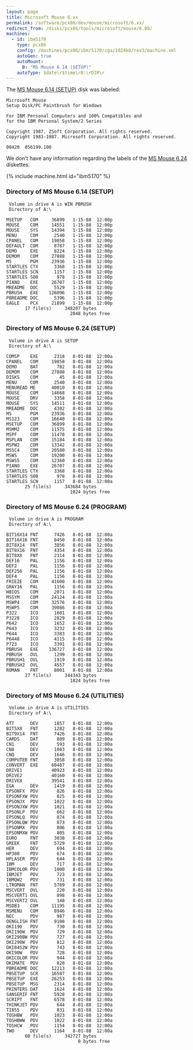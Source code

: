 ```yaml
---
layout: page
title: Microsoft Mouse 6.xx
permalink: /software/pcx86/dev/mouse/microsoft/6.xx/
redirect_from: /disks/pcx86/tools/microsoft/mouse/6.00/
machines:
  - id: ibm5170
    type: pcx86
    config: /machines/pcx86/ibm/5170/cga/1024kb/rev3/machine.xml
    autoGen: true
    autoMount:
      B: "MS Mouse 6.14 (SETUP)"
    autoType: $date\r$time\rB:\rDIR\r
---
```


The [MS Mouse 6.14 (SETUP)](#directory-of-ms-mouse-614-setup) disk was labeled:

	Microsoft Mouse
	Setup Disk/PC Paintbrush for Windows
	
	For IBM Personal Computers and 100% Compatibles and
	for the IBM Personal System/2 Series
	
	Copyright 1987. ZSoft Corporation. All rights reserved.
	Copyright 1983-1987. Microsoft Corporation. All rights reserved.
	
	00420  056199.100

We don't have any information regarding the labels of the [MS Mouse 6.24](#directory-of-ms-mouse-624-setup) diskettes.

{% include machine.html id="ibm5170" %}

### Directory of MS Mouse 6.14 (SETUP)

     Volume in drive A is WIN PBRUSH
     Directory of A:\

    MSETUP   COM     36899   1-15-88  12:00p
    MOUSE    COM     14551   1-15-88  12:00p
    MOUSE    SYS     14394   1-15-88  12:00p
    MENU     COM      2540   1-15-88  12:00p
    CPANEL   COM     19858   1-15-88  12:00p
    DEFAULT  COM      8787   1-15-88  12:00p
    DEMO     EXE      8224   1-15-88  12:00p
    DEMOM    COM     27888   1-15-88  12:00p
    MS       PGM     23936   1-15-88  12:00p
    STARTLES CTX      3368   1-15-88  12:00p
    STARTLES SCN      1157   1-15-88  12:00p
    STARTLES SOB       978   1-15-88  12:00p
    PIANO    EXE     26707   1-15-88  12:00p
    MREADME  DOC      5529   1-15-88  12:00p
    PBRUSH   EXE    126096   1-15-88  12:00p
    PBREADME DOC      5396   1-15-88  12:00p
    EAGLE    PCX     21899   1-15-88  12:00p
           17 file(s)     348207 bytes
                            2048 bytes free

### Directory of MS Mouse 6.24 (SETUP)

     Volume in drive A is SETUP
     Directory of A:\

    COMSP    EXE      2318   8-01-88  12:00a
    CPANEL   COM     19858   8-01-88  12:00a
    DEMO     BAT       782   8-01-88  12:00a
    DEMOM    COM     27888   8-01-88  12:00a
    DISKS    COM        45   8-01-88  12:00a
    MENU     COM      2540   8-01-88  12:00a
    MENUREAD ME      40010   8-01-88  12:00a
    MOUSE    COM     14668   8-01-88  12:00a
    MOUSE    DRV      3358   8-01-88  12:00a
    MOUSE    SYS     14511   8-01-88  12:00a
    MREADME  DOC      4302   8-01-88  12:00a
    MS       PGM     23936   8-01-88  12:00a
    MS123    COM     16640   8-01-88  12:00a
    MSETUP   COM     36899   8-01-88  12:00a
    MSMM2    COM     11575   8-01-88  12:00a
    MSPF     COM     11478   8-01-88  12:00a
    MSPLAN   COM     15184   8-01-88  12:00a
    MSPW2    COM     13342   8-01-88  12:00a
    MSSC4    COM     20580   8-01-88  12:00a
    MSWS     COM     19200   8-01-88  12:00a
    MSWS5    COM     12360   8-01-88  12:00a
    PIANO    EXE     26707   8-01-88  12:00a
    STARTLES CTX      3368   8-01-88  12:00a
    STARTLES SOB       978   8-01-88  12:00a
    STARTLES SCN      1157   8-01-88  12:00a
           25 file(s)     343684 bytes
                            1024 bytes free

### Directory of MS Mouse 6.24 (PROGRAM)

     Volume in drive A is PROGRAM
     Directory of A:\

    BIT16X14 FNT      7426   8-01-88  12:00a
    BIT16X16 FNT      8450   8-01-88  12:00a
    BIT8X14  FNT      3856   8-01-88  12:00a
    BIT8X16  FNT      4354   8-01-88  12:00a
    BIT8X8   FNT      2314   8-01-88  12:00a
    DEF16    PAL      1156   8-01-88  12:00a
    DEF2     PAL      1156   8-01-88  12:00a
    DEF256   PAL      1156   8-01-88  12:00a
    DEF4     PAL      1156   8-01-88  12:00a
    FRIEZE   COM     41600   8-01-88  12:00a
    GRAY16   PAL      1156   8-01-88  12:00a
    HBIOS    COM      2071   8-01-88  12:00a
    MSSYM    COM     24124   8-01-88  12:00a
    MSWP4    COM     32576   8-01-88  12:00a
    MSWP5    COM     39086   8-01-88  12:00a
    P322     ICO      1601   8-01-88  12:00a
    P3228    ICO      2829   8-01-88  12:00a
    P642     ICO      1652   8-01-88  12:00a
    P643     ICO      3232   8-01-88  12:00a
    P644     ICO      3383   8-01-88  12:00a
    P6448    ICO      4115   8-01-88  12:00a
    P723     ICO      3391   8-01-88  12:00a
    PBRUSH   EXE    136727   8-01-88  12:00a
    PBRUSH   OVL      1299   8-01-88  12:00a
    PBRUSH1  OVL      1919   8-01-88  12:00a
    PBRUSH2  OVL      4557   8-01-88  12:00a
    ROMAN    FNT      8001   8-01-88  12:00a
           27 file(s)     344343 bytes
                            1024 bytes free

### Directory of MS Mouse 6.24 (UTILITIES)

     Volume in drive A is UTILITIES
     Directory of A:\

    ATT      DEV      1857   8-01-88  12:00a
    BIT5X8   FNT      1282   8-01-88  12:00a
    BIT9X14  FNT      7426   8-01-88  12:00a
    CARDS    DAT       809   8-01-88  12:00a
    CN1      DEV       593   8-01-88  12:00a
    CN8      DEV      1083   8-01-88  12:00a
    CNQ      DEV      1646   8-01-88  12:00a
    COMPUTER FNT      3058   8-01-88  12:00a
    CONVERT  EXE     60407   8-01-88  12:00a
    DRIVE1           40923   8-01-88  12:00a
    DRIVE2           40160   8-01-88  12:00a
    DRIVE8           39541   8-01-88  12:00a
    EGA      DEV      1419   8-01-88  12:00a
    EPSONFX  PDV       826   8-01-88  12:00a
    EPSONFXW PDV       825   8-01-88  12:00a
    EPSONJX  PDV      1022   8-01-88  12:00a
    EPSONJXW PDV      1021   8-01-88  12:00a
    EPSONLP  PDV       662   8-01-88  12:00a
    EPSONLQ  PDV       874   8-01-88  12:00a
    EPSONLQW PDV       873   8-01-88  12:00a
    EPSONMX  PDV       806   8-01-88  12:00a
    EPSONMXW PDV       805   8-01-88  12:00a
    EURO     FNT      3038   8-01-88  12:00a
    GREEK    FNT      5729   8-01-88  12:00a
    HER      DEV       694   8-01-88  12:00a
    HP300    PDV       674   8-01-88  12:00a
    HPLASER  PDV       644   8-01-88  12:00a
    IBM      DEV       717   8-01-88  12:00a
    IBMCOLOR PDV      1000   8-01-88  12:00a
    IBMJET   PDV       723   8-01-88  12:00a
    IBMQW2   PDV       731   8-01-88  12:00a
    LTROMAN  FNT      5789   8-01-88  12:00a
    MSCVERT  OVL       220   8-01-88  12:00a
    MSCVERT1 OVL       898   8-01-88  12:00a
    MSCVERT2 OVL       148   8-01-88  12:00a
    MSDB3    COM     11195   8-01-88  12:00a
    MSMENU   COM      8946   8-01-88  12:00a
    NEC      PDV       987   8-01-88  12:00a
    OENGLISH FNT      9108   8-01-88  12:00a
    OKI190   PDV       730   8-01-88  12:00a
    OKI190W  PDV       729   8-01-88  12:00a
    OKI290BW PDV       727   8-01-88  12:00a
    OKI290W  PDV       812   8-01-88  12:00a
    OKI84S2W PDV       743   8-01-88  12:00a
    OKI90W   PDV       728   8-01-88  12:00a
    OKICOLOR PDV       944   8-01-88  12:00a
    OKIMATE  PDV       820   8-01-88  12:00a
    PBREADME DOC     12213   8-01-88  12:00a
    PBSETUP  SCR     16587   8-01-88  12:00a
    PBSETUP  EXE     26253   8-01-88  12:00a
    PBSETUP  MSG      2314   8-01-88  12:00a
    PRINTERS DAT      1624   8-01-88  12:00a
    SANSERIF FNT      5928   8-01-88  12:00a
    SCRIPT   FNT      6578   8-01-88  12:00a
    THINKJET PDV       644   8-01-88  12:00a
    TI855    PDV       831   8-01-88  12:00a
    TOSHBW   PDV      1023   8-01-88  12:00a
    TOSHBWW  PDV      1022   8-01-88  12:00a
    TOSHCW   PDV      1154   8-01-88  12:00a
    TWO      DEV      1164   8-01-88  12:00a
           60 file(s)     342727 bytes
                               0 bytes free
